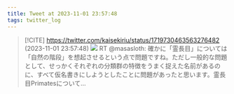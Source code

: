 ```yaml
---
title: Tweet at 2023-11-01 23:57:48
tags: twitter_log
---
```


> [!CITE] https://twitter.com/kaisekiriu/status/1719730463563276482 (2023-11-01 23:57:48)
> ![](https://twitter.com/kaisekiriu/status/1719730463563276482)
> RT @masasloth: 確かに「霊長目」については「自然の階段」を想起させるという点で問題ですね。ただし一般的な問題として、せっかくそれぞれの分類群の特徴をうまく捉えた名前があるのに、すべて仮名書きにしようとしたことに問題があったと思います。霊長目Primatesについて…
